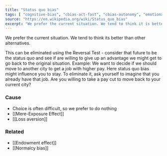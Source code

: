 ```yaml
---
title: "Status quo bias"
tags: [ "cognitive-bias", "cbias-act-fast", "cbias-autonomy", "emotional-bias" ]
source: "https://en.wikipedia.org/wiki/Status_quo_bias"
excerpt: "We prefer the current situation. We tend to think it is better than other alternatives."
---
```


We prefer the current situation. We tend to think its better than other alternatives.

This can be eliminated using the Reversal Test - consider that future to be the status quo and see if are willing to give up an advantage we might get to go back to the original situation. Example: We want to decide if we should move to another city to get a job with higher pay. Here status quo bias might influence you to stay. To eliminate it, ask yourself to imagine that you already have that job. Are you willing to take a pay cut to move back to your current city?

### Cause

- Choice is often difficult, so we prefer to do nothing
- [[Mere-Exposure Effect]]
- [[Loss aversion]]

### Related

- [[Endowment effect]]
- [[Normalcy bias]]
